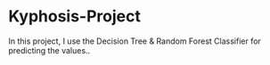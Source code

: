 # Kyphosis-Project
In this project, I use the Decision Tree &amp; Random Forest Classifier for predicting the values..
